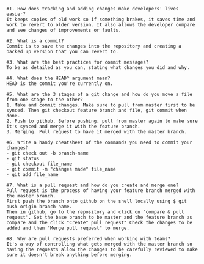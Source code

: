 
    #1. How does tracking and adding changes make developers' lives easier?
    It keeps copies of old work so if something brakes, it saves time and work to revert to older version. It also allows the developer compare and see changes of improvements or faults.

    #2. What is a commit?
    Commit is to save the changes into the repository and creating a backed up version that you can revert to.

    #3. What are the best practices for commit messages?
    To be as detailed as you can, stating what changes you did and why.

    #4. What does the HEAD^ argument mean?
    HEAD is the commit you're currently on.

    #5. What are the 3 stages of a git change and how do you move a file from one stage to the other?
    1. Make and commit changes. Make sure to pull from master first to be synced. Then git checkout feature branch and file, git commit when done.
    2. Push to github. Before pushing, pull from master again to make sure it's synced and merge it with the feature branch.
    3. Merging. Pull request to have it merged with the master branch.

    #6. Write a handy cheatsheet of the commands you need to commit your changes?
    - git check out -b branch-name
    - git status
    - git checkout file_name
    - git commit -m "changes made" file_name
    - git add file_name

    #7. What is a pull request and how do you create and merge one?
    Pull request is the process of having your feature branch merged with the master branch.
    First push the branch onto github on the shell locally using $ git push origin branch-name.
    Then in github, go to the repository and click on "compare & pull request". Set the base branch to be master and the feature branch as compare and the click "Create" pull request" Check the changes to be added and then "Merge pull request" to merge.

    #8. Why are pull requests preferred when working with teams?
    It's a way of controlling what gets merged with the master branch so having the requests allow the changes to be carefully reviewed to make sure it doesn't break anything before merging.